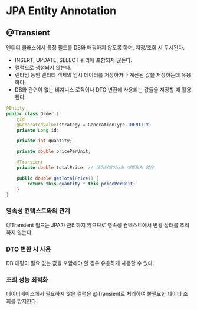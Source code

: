 # JPA Entity Annotation

## @Transient

엔티티 클래스에서 특정 필드를 DB와 매핑하지 않도록 하며, 저장/조회 시 무시된다.

- INSERT, UPDATE, SELECT 쿼리에 포함되지 않는다.
- 컬럼으로 생성되지 않는다.
- 런타임 동안 엔티티 객체의 임시 데이터를 저장하거나 계산된 값을 저장하는데 유용하다.
- DB와 관련이 없는 비지니스 로직이나 DTO 변환에 사용되는 값들을 저장할 때 활용된다.

```java
@Entity
public class Order {
    @Id
    @GeneratedValue(strategy = GenerationType.IDENTITY)
    private Long id;

    private int quantity;

    private double pricePerUnit;

    @Transient
    private double totalPrice; // 데이터베이스와 매핑되지 않음

    public double getTotalPrice() {
        return this.quantity * this.pricePerUnit;
    }
}
```

### 영속성 컨텍스트와의 관계

@Transient 필드는 JPA가 관리하지 않으므로 영속성 컨텍스트에서 변경 상태를 추적하지 않는다.

### DTO 변환 시 사용

DB 매핑이 필요 없는 값을 포함해야 할 경우 유용하게 사용할 수 있다.

### 조회 성능 최적화

데이터베이스에서 필요하지 않은 컬럼은 @Transient로 처리하여 불필요한 데이터 조회를 방지한다.
